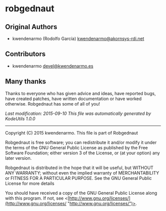 # robgednaut #

## Original Authors ##

-   kwendenarmo (Rodolfo García) <kwendenarmo@akornsys-rdi.net>  

## Contributors ##

-   kwendenarmo <devel@kwendenarmo.es>  

## Many thanks ##

Thanks to everyone who has given advice and ideas, have reported bugs, have 
created patches, have written documentation or have worked otherwise. 
Robgednaut has some of all of you!

_Last modification: 2015-09-10_
_This file was automatically generated by KodeUtils 1.0.0_

* * *

Copyright (C) 2015 kwendenarmo. This file is part of Robgednaut

Robgednaut is free software; you can redistribute it and/or modify it under the 
terms of the GNU General Public License as published by the Free Software 
Foundation; either version 3 of the License, or (at your option) any later 
version.

Robgednaut is distributed in the hope that it will be useful, but WITHOUT ANY 
WARRANTY; without even the implied warranty of MERCHANTABILITY or FITNESS FOR A 
PARTICULAR PURPOSE.  See the GNU General Public License for more details

You should have received a copy of the GNU General Public License along with 
this program.  If not, see 
<[http://www.gnu.org/licenses/](http://www.gnu.org/licenses/ "http://www.gnu.org/licenses/")>.
